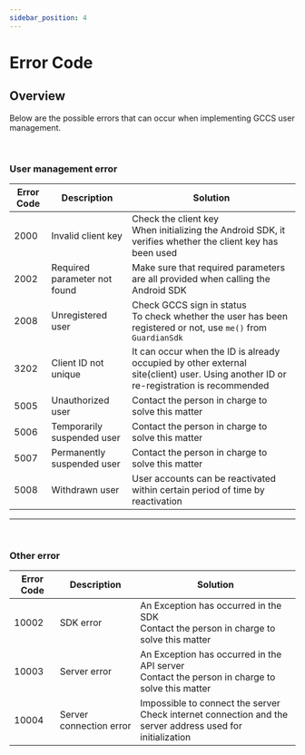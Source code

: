 ```yaml
---
sidebar_position: 4
---
```

# Error Code

## Overview
Below are the possible errors that can occur when implementing GCCS user management.

<br/>

### User management error
|Error Code|Description|Solution|
|------|---|---|
|2000|Invalid client key|Check the client key <br/> When initializing the Android SDK, it verifies whether the client key has been used|
|2002|Required parameter not found|Make sure that required parameters are all provided when calling the Android SDK|
|2008|Unregistered user|Check GCCS sign in status <br/> To check whether the user has been registered or not, use `me()` from `GuardianSdk`|
|3202|Client ID not unique|It can occur when the ID is already occupied by other external site(client) user. Using another ID or re-registration is recommended |
|5005|Unauthorized user|Contact the person in charge to solve this matter|
|5006|Temporarily suspended user|Contact the person in charge to solve this matter|
|5007|Permanently suspended user|Contact the person in charge to solve this matter|
|5008|Withdrawn user|User accounts can be reactivated within certain period of time by reactivation|

---

<br/>

### Other error
|Error Code|Description|Solution|
|------|---|---|
|10002|SDK error|An Exception has occurred in the SDK <br/> Contact the person in charge to solve this matter|
|10003|Server error|An Exception has occurred in the API server <br/> Contact the person in charge to solve this matter|
|10004|Server connection error|Impossible to connect the server <br/> Check internet connection and the server address used for initialization|

















